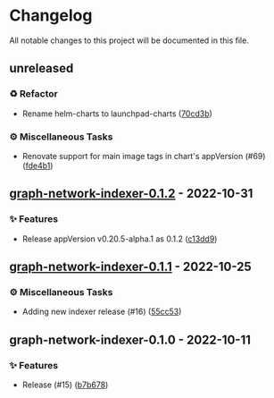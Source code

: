 # Changelog

All notable changes to this project will be documented in this file.

## unreleased

### <!-- 2 -->♻️ Refactor

- Rename helm-charts to launchpad-charts ([70cd3b](https://github.com/graphops/launchpad-charts/commit/70cd3b7aed214e314ec0534bf845d687efab41d8))

### <!-- 7 -->⚙️ Miscellaneous Tasks

- Renovate support for main image tags in chart's appVersion (#69) ([fde4b1](https://github.com/graphops/launchpad-charts/commit/fde4b18394a3ac891a3dd0f5e4fd621fc9ae6052))

## [graph-network-indexer-0.1.2](https://github.com/graphops/launchpad-charts/compare/graph-network-indexer-0.1.1...graph-network-indexer-0.1.2) - 2022-10-31

### <!-- 0 -->✨ Features

- Release appVersion v0.20.5-alpha.1 as 0.1.2 ([c13dd9](https://github.com/graphops/launchpad-charts/commit/c13dd916664851af46c6947f47e627cd8c992b34))

## [graph-network-indexer-0.1.1](https://github.com/graphops/launchpad-charts/compare/graph-network-indexer-0.1.0...graph-network-indexer-0.1.1) - 2022-10-25

### <!-- 7 -->⚙️ Miscellaneous Tasks

- Adding new indexer release (#16) ([55cc53](https://github.com/graphops/launchpad-charts/commit/55cc53f7185e48e43a13b75490cf5fc87ec9b836))

## graph-network-indexer-0.1.0 - 2022-10-11

### <!-- 0 -->✨ Features

- Release (#15) ([b7b678](https://github.com/graphops/launchpad-charts/commit/b7b6789d18da58fad17f9415c56f6ffb6a8fdbc3))

